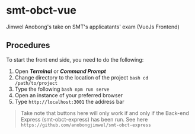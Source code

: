 # smt-obct-vue
Jimwel Anobong's take on SMT's applicatants' exam (VueJs Frontend)

## Procedures
To start the front end side, you need to do the following:
  1. Open ***Terminal*** or ***Command Prompt***
  2. Change directory to the location of the project
    ``` bash
      cd /path/to/project
    ```
  3. Type the following
    ``` bash
      npm run serve
    ```
  4. Open an instance of your preferred browser
  5. Type `http://localhost:3001` the address bar
  
  > Take note that buttons here will only work if and only if the Back-end Express (smt-obct-express) has been run. See here `https://github.com/anobongjimwel/smt-obct-express`
